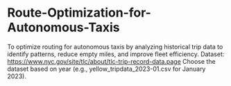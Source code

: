 # Route-Optimization-for-Autonomous-Taxis
To optimize routing for autonomous taxis by analyzing historical trip data to identify patterns, reduce empty miles, and improve fleet efficiency.
Dataset: https://www.nyc.gov/site/tlc/about/tlc-trip-record-data.page
Choose the dataset based on year (e.g., yellow_tripdata_2023-01.csv for January 2023).
